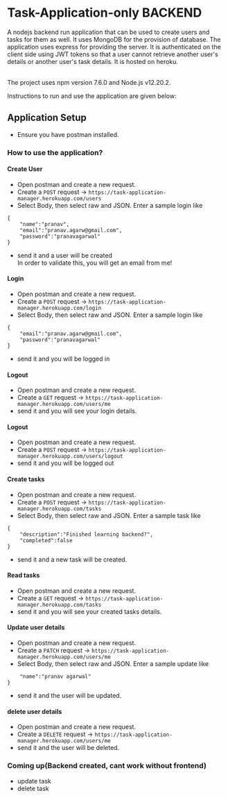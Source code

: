 # Task-Application-only BACKEND

A nodejs backend run application that can be used to create users and tasks for them as well. It uses MongoDB for the provision of database. The application uses express for providing the server. It is authenticated on the client side using JWT tokens so that a user cannot retrieve another user's details or another user's task details. It is hosted on heroku.<br/><br/>


The project uses npm version 7.6.0 and Node.js v12.20.2.

Instructions to run and use the application are given below:

## Application Setup

* Ensure you have postman installed.

### How to use the application?
#### Create User
* Open postman and create a new request.
* Create a `POST` request -> `https://task-application-manager.herokuapp.com/users`
* Select Body, then select raw and JSON.
Enter a sample login like <br/>
```
{
    "name":"pranav",
    "email":"pranav.agarw@gmail.com",
    "password":"pranavagarwal"
}
```
* send it and a user will be created<br/>
In order to validate this, you will get an email from me!

#### Login
* Open postman and create a new request.
* Create a `POST` request -> `https://task-application-manager.herokuapp.com/login`
* Select Body, then select raw and JSON.
Enter a sample login like <br/>
```
{
    "email":"pranav.agarw@gmail.com",
    "password":"pranavagarwal"
}
```
* send it and you will be logged in

#### Logout
* Open postman and create a new request.
* Create a `GET` request -> `https://task-application-manager.herokuapp.com/users/me`
* send it and you will see your login details.

#### Logout
* Open postman and create a new request.
* Create a `POST` request -> `https://task-application-manager.herokuapp.com/users/logout`
* send it and you will be logged out

#### Create tasks
* Open postman and create a new request.
* Create a `POST` request -> `https://task-application-manager.herokuapp.com/tasks`
* Select Body, then select raw and JSON.
Enter a sample task like <br/>
```
{
    "description":"Finished learning backend?",
    "completed":false
}
```
* send it and a new task will be created.

#### Read tasks
* Open postman and create a new request.
* Create a `GET` request -> `https://task-application-manager.herokuapp.com/tasks`
* send it and you will see your created tasks details.

#### Update user details
* Open postman and create a new request.
* Create a `PATCH` request -> `https://task-application-manager.herokuapp.com/users/me`
* Select Body, then select raw and JSON.
Enter a sample update like <br/>
```{
    "name":"pranav agarwal"
}
```
* send it and the user will be updated.

#### delete user details
* Open postman and create a new request.
* Create a `DELETE` request -> `https://task-application-manager.herokuapp.com/users/me`
* send it and the user will be deleted.


### Coming up(Backend created, cant work without frontend)
* update task
* delete task